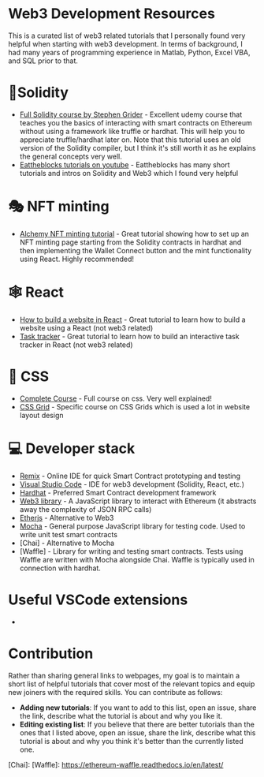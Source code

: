 # Web3 Development Resources

This is a curated list of web3 related tutorials that I personally found very helpful when starting with web3 development. In terms of background, I had many years of programming experience in Matlab, Python, Excel VBA, and SQL prior to that.

# 💎Solidity
* [Full Solidity course by Stephen Grider][Grider] - Excellent udemy course that teaches you the basics of interacting with smart contracts on Ethereum without using a framework like truffle or hardhat. This will help you to appreciate truffle/hardhat later on. Note that this tutorial uses an old version of the Solidity compiler, but I think it's still worth it as he explains the general concepts very well.
* [Eattheblocks tutorials on youtube][Eattheblocks] - Eattheblocks has many short tutorials and intros on Solidity and Web3 which I found very helpful 

# 🎭 NFT minting
* [Alchemy NFT minting tutorial][AlchemyNFT] - Great tutorial showing how to set up an NFT minting page starting from the Solidity contracts in hardhat and then implementing the Wallet Connect button and the mint functionality using React. Highly recommended! 

# 🕸️ React
* [How to build a website in React][ReactWebsite] - Great tutorial to learn how to build a website using a React (not web3 related)  
* [Task tracker][TaskTrackerReact] - Great tutorial to learn how to build an interactive task tracker in React (not web3 related)

# 🎨 CSS
* [Complete Course][CSSCompleteCourse] - Full course on css. Very well explained!
* [CSS Grid][CSSGrid] - Specific course on CSS Grids which is used a lot in website layout design 


# 💻 Developer stack
* [Remix] - Online IDE for quick Smart Contract prototyping and testing
* [Visual Studio Code][VSCode] - IDE for web3 development (Solidity, React, etc.)
* [Hardhat] - Preferred Smart Contract development framework
* [Web3 library] - A JavaScript library to interact with Ethereum (it abstracts away the complexity of JSON RPC calls)
* [Etherjs] - Alternative to Web3
* [Mocha] - General purpose JavaScript library for testing code. Used to write unit test smart contracts
* [Chai] - Alternative to Mocha
* [Waffle] - Library for writing and testing smart contracts. Tests using Waffle are written with Mocha alongside Chai. Waffle is typically used in connection with hardhat. 



# Useful VSCode extensions
* 

# Contribution

Rather than sharing general links to webpages, my goal is to maintain a short list of helpful tutorials that cover most of the relevant topics and equip new joiners with the required skills. You can contribute as follows:
* **Adding new tutorials**: If you want to add to this list, open an issue, share the link, describe what the tutorial is about and why you like it. 
* **Editing existing list**: If you believe that there are better tutorials than the ones that I listed above, open an issue, share the link, describe what this tutorial is about and why you think it's better than the currently listed one. 



[Grider]: <https://www.udemy.com/course/ethereum-and-solidity-the-complete-developers-guide/>
[Eattheblocks]: <https://www.youtube.com/channel/UCZM8XQjNOyG2ElPpEUtNasA>
[AlchemyNFT]: <https://docs.alchemy.com/alchemy/tutorials/how-to-create-an-nft>
[ReactWebsite]: <https://www.youtube.com/watch?v=I2UBjN5ER4s&list=PLh8IMVX2eZaE3vmwkF9nBiS0nbNKHWpJq&index=14>
[TaskTrackerReact]: <https://www.youtube.com/watch?v=w7ejDZ8SWv8&list=PLh8IMVX2eZaE3vmwkF9nBiS0nbNKHWpJq&index=12>
[CSSCompleteCourse]: <https://www.youtube.com/watch?v=1Rs2ND1ryYc&list=PLh8IMVX2eZaFZiOqZhIsDe1j7o-HONaIY&index=2>
[CSSGrid]: <https://www.youtube.com/watch?v=68O6eOGAGqA&list=PLh8IMVX2eZaFZiOqZhIsDe1j7o-HONaIY&index=1>
[Remix]: <https://remix.ethereum.org/>
[VSCode]: <https://code.visualstudio.com/>
[Hardhat]: <https://hardhat.org/>
[Web3 Library]: <https://web3js.readthedocs.io/en/v1.5.2/getting-started.html>
[Etherjs]: <https://docs.ethers.io/v5/getting-started/>
[Mocha]: <https://mochajs.org/>
[Chai]: 
[Waffle]: <https://ethereum-waffle.readthedocs.io/en/latest/>
